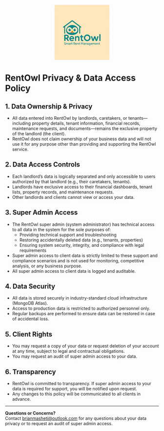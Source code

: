 <p align="center">
  <img src="client/public/images/logo2.png" alt="RentOwl Logo" width="180"/>
</p>

# RentOwl Privacy & Data Access Policy

## 1. Data Ownership & Privacy

- All data entered into RentOwl by landlords, caretakers, or tenants—including property details, tenant information, financial records, maintenance requests, and documents—remains the exclusive property of the landlord (the client).
- RentOwl does not claim ownership of your business data and will not use it for any purpose other than providing and supporting the RentOwl service.

## 2. Data Access Controls

- Each landlord’s data is logically separated and only accessible to users authorized by that landlord (e.g., their caretakers, tenants).
- Landlords have exclusive access to their financial dashboards, tenant lists, property records, and maintenance requests.
- Other landlords and clients cannot view or access your data.

## 3. Super Admin Access

- The RentOwl super admin (system administrator) has technical access to all data in the system for the sole purposes of:
  - Providing technical support and troubleshooting
  - Restoring accidentally deleted data (e.g., tenants, properties)
  - Ensuring system security, integrity, and compliance with legal requirements
- Super admin access to client data is strictly limited to these support and compliance scenarios and is not used for monitoring, competitive analysis, or any business purpose.
- All super admin access to client data is logged and auditable.

## 4. Data Security

- All data is stored securely in industry-standard cloud infrastructure (MongoDB Atlas).
- Access to production data is restricted to authorized personnel only.
- Regular backups are performed to ensure data can be restored in case of accidental loss.

## 5. Client Rights

- You may request a copy of your data or request deletion of your account at any time, subject to legal and contractual obligations.
- You may request an audit of super admin access to your data.

## 6. Transparency

- RentOwl is committed to transparency. If super admin access to your data is required for support, you will be notified upon request.
- Any changes to this policy will be communicated to all clients in advance.

---

**Questions or Concerns?**  
Contact brianmasheti@outlook.com for any questions about your data privacy or to request an audit of super admin access.
